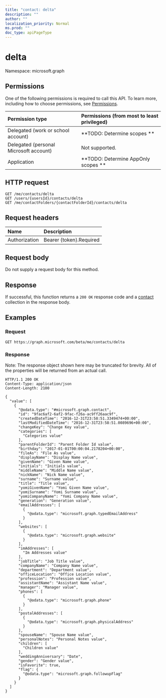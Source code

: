 ```yaml
---
title: "contact: delta"
description: ""
author: ""
localization_priority: Normal
ms.prod: ""
doc_type: apiPageType
---
```


# delta

Namespace: microsoft.graph



## Permissions
One of the following permissions is required to call this API. To learn more, including how to choose permissions, see [Permissions](/concepts/permissions-reference.md).

|Permission type|Permissions (from most to least privileged)|
|:---|:---|
|Delegated (work or school account)|**TODO: Determine scopes **|
|Delegated (personal Microsoft account)|Not supported.|
|Application|**TODO: Determine AppOnly scopes **|

## HTTP request
<!-- {
  "blockType": "ignored"
}
-->
``` http
GET /me/contacts/delta
GET /users/{usersId}/contacts/delta
GET /me/contactFolders/{contactFolderId}/contacts/delta
```

## Request headers
|Name|Description|
|:---|:---|
|Authorization|Bearer {token}.Required|

## Request body
Do not supply a request body for this method.

## Response
If successful, this function returns a `200 OK` response code and a [contact](../resources/contact.md) collection in the response body.

## Examples

### Request
<!-- {
  "blockType": "request",
  "name": "contact_delta"
}
-->
``` http
GET https://graph.microsoft.com/beta/me/contacts/delta
```

### Response
Note: The response object shown here may be truncated for brevity. All of the properties will be returned from an actual call.
<!-- {
  "blockType": "response",
  "truncated": true,
  "@odata.type": "collection(microsoft.graph.contact)"
}
-->
``` http
HTTP/1.1 200 OK
Content-Type: application/json
Content-Length: 2100

{
  "value": [
    {
      "@odata.type": "#microsoft.graph.contact",
      "id": "9fac6af2-6af2-9fac-f26a-ac9ff26aac9f",
      "createdDateTime": "2016-12-31T23:58:51.3349474+00:00",
      "lastModifiedDateTime": "2016-12-31T23:58:51.0089696+00:00",
      "changeKey": "Change Key value",
      "categories": [
        "Categories value"
      ],
      "parentFolderId": "Parent Folder Id value",
      "birthday": "2017-01-01T00:00:04.2178204+00:00",
      "fileAs": "File As value",
      "displayName": "Display Name value",
      "givenName": "Given Name value",
      "initials": "Initials value",
      "middleName": "Middle Name value",
      "nickName": "Nick Name value",
      "surname": "Surname value",
      "title": "Title value",
      "yomiGivenName": "Yomi Given Name value",
      "yomiSurname": "Yomi Surname value",
      "yomiCompanyName": "Yomi Company Name value",
      "generation": "Generation value",
      "emailAddresses": [
        {
          "@odata.type": "microsoft.graph.typedEmailAddress"
        }
      ],
      "websites": [
        {
          "@odata.type": "microsoft.graph.website"
        }
      ],
      "imAddresses": [
        "Im Addresses value"
      ],
      "jobTitle": "Job Title value",
      "companyName": "Company Name value",
      "department": "Department value",
      "officeLocation": "Office Location value",
      "profession": "Profession value",
      "assistantName": "Assistant Name value",
      "manager": "Manager value",
      "phones": [
        {
          "@odata.type": "microsoft.graph.phone"
        }
      ],
      "postalAddresses": [
        {
          "@odata.type": "microsoft.graph.physicalAddress"
        }
      ],
      "spouseName": "Spouse Name value",
      "personalNotes": "Personal Notes value",
      "children": [
        "Children value"
      ],
      "weddingAnniversary": "Date",
      "gender": "Gender value",
      "isFavorite": true,
      "flag": {
        "@odata.type": "microsoft.graph.followupFlag"
      }
    }
  ]
}
```

